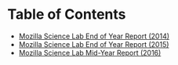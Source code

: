 # Table of Contents

* [Mozilla Science Lab End of Year Report (2014)](2014MSL_EOY_Report.pdf)
* [Mozilla Science Lab End of Year Report (2015)](2015MSL_EOY_Report.pdf)
* [Mozilla Science Lab Mid-Year Report (2016)](2016MSL_Mid-YearReport.pdf)
